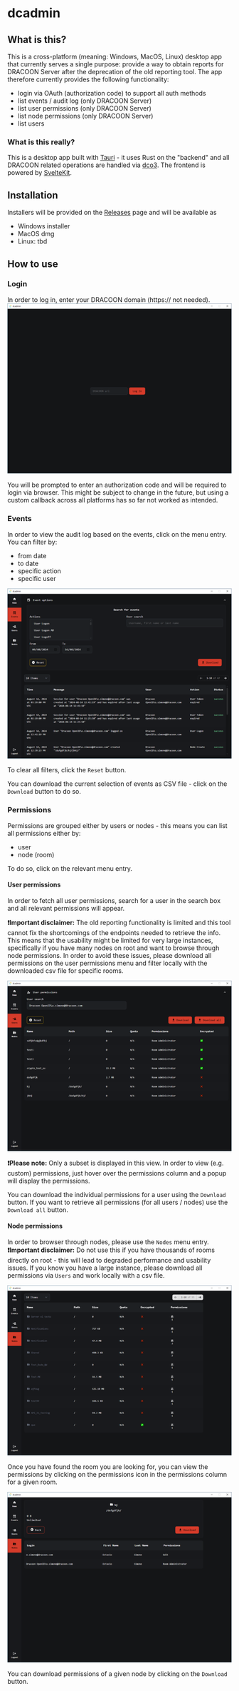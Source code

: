 # dcadmin

## What is this?

This is a cross-platform (meaning: Windows, MacOS, Linux) desktop app that currently serves a single purpose: provide a way to obtain reports for DRACOON Server after the deprecation of the old reporting tool.
The app therefore currently provides the following functionality:
- login via OAuth (authorization code) to support all auth methods
- list events / audit log (only DRACOON Server)
- list user permissions (only DRACOON Server)
- list node permissions (only DRACOON Server)
- list users

### What is this really?
This is a desktop app built with [Tauri](https://tauri.app) - it uses Rust on the "backend" and all DRACOON related operations are handled via [dco3](https://github.com/unbekanntes-pferd/dco3). 
The frontend is powered by [SvelteKit](https://kit.svelte.dev).

## Installation

Installers will be provided on the [Releases](https://github.com/unbekanntes-pferd/dcadmin/releases) page and will be available as 
- Windows installer 
- MacOS dmg
- Linux: tbd

## How to use

### Login

In order to log in, enter your DRACOON domain (https:// not needed).
![login](/assets/small/login.png)

You will be prompted to enter an authorization code and will be required to login via browser.
This might be subject to change in the future, but using a custom callback across all platforms has so far not worked as intended.

### Events
In order to view the audit log based on the events, click on the menu entry. You can filter by:
- from date
- to date
- specific action
- specific user

![events filter](/assets/small/events_filter.png)

To clear all filters, click the `Reset` button.

You can download the current selection of events as CSV file - click on the `Download` button to do so.


### Permissions

Permissions are grouped either by users or nodes - this means you can list all permissions either by: 
- user
- node (room)

To do so, click on the relevant menu entry.

#### User permissions

In order to fetch all user permissions, search for a user in the search box and all relevant permissions will appear. 

**❗Important disclaimer:** The old reporting functionality is limited and this tool cannot fix the shortcomings of the endpoints needed to retrieve the info. This means that the usability might be limited for very large instances, specifically if you have many nodes on root and want to browse through node permissions.
In order to avoid these issues, please download all permissions on the user permissions menu and filter locally with the downloaded csv file for specific rooms.

![user permissions](/assets/small/user_permissions.png)

**❗Please note:** Only a subset is displayed in this view. In order to view (e.g. custom) permissions, just hover over the permissions column and a popup will display the permissions.

You can download the individual permissions for a user using the `Download` button.
If you want to retrieve all permissions (for all users / nodes) use the `Download all` button.

#### Node permissions

In order to browser through nodes, please use the `Nodes` menu entry. 
**❗Important disclaimer:** Do not use this if you have thousands of rooms directly on root - this will lead to degraded performance and usability issues. If you know you have a large instance, please download all permissions via `Users` and work locally with a csv file.

![node permissions](/assets/small/nodes.png)

Once you have found the room you are looking for, you can view the permissions by clicking on the permissions icon in the permissions column for a given room.


![node permissions](/assets/small/node_permissions.png)

You can download permissions of a given node by clicking on the `Download` button.


